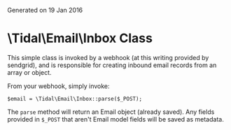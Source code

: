Generated on 19 Jan 2016

\Tidal\Email\Inbox Class
========================

This simple class is invoked by a webhook (at this writing provided by 
sendgrid), and is responsible for creating inbound email records from an 
array or object. 

From your webhook, simply invoke:

    $email = \Tidal\Email\Inbox::parse($_POST);

The `parse` method will return an Email object (already saved). Any fields 
provided in `$_POST` that aren't Email model fields will be saved as 
metadata.
 